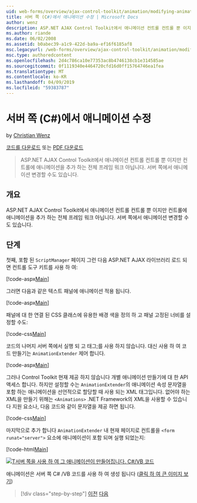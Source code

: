 ```yaml
---
uid: web-forms/overview/ajax-control-toolkit/animation/modifying-animations-from-the-server-side-cs
title: 서버 쪽 (C#)에서 애니메이션 수정 | Microsoft Docs
author: wenz
description: ASP.NET AJAX Control Toolkit에서 애니메이션 컨트롤 컨트롤 뿐 이지만 컨트롤에 애니메이션을 추가 하는 전체 프레임 워크 아닙니다. 애니메이션 있을 수 있습니다...
ms.author: riande
ms.date: 06/02/2008
ms.assetid: b0abec39-a1c9-422d-ba9a-ef16f6185af8
msc.legacyurl: /web-forms/overview/ajax-control-toolkit/animation/modifying-animations-from-the-server-side-cs
msc.type: authoredcontent
ms.openlocfilehash: 2d4c786ca10e77353ac8b4746138cb1e314585ae
ms.sourcegitcommit: 0f1119340e4464720cfd16d0ff15764746ea1fea
ms.translationtype: MT
ms.contentlocale: ko-KR
ms.lasthandoff: 04/09/2019
ms.locfileid: "59383787"
---
```

# <a name="modifying-animations-from-the-server-side-c"></a>서버 쪽 (C#)에서 애니메이션 수정

by [Christian Wenz](https://github.com/wenz)

[코드를 다운로드](http://download.microsoft.com/download/f/9/a/f9a26acd-8df4-4484-8a18-199e4598f411/Animation9.cs.zip) 또는 [PDF 다운로드](http://download.microsoft.com/download/6/7/1/6718d452-ff89-4d3f-a90e-c74ec2d636a3/animation9CS.pdf)

> ASP.NET AJAX Control Toolkit에서 애니메이션 컨트롤 컨트롤 뿐 이지만 컨트롤에 애니메이션을 추가 하는 전체 프레임 워크 아닙니다. 서버 쪽에서 애니메이션 변경할 수도 있습니다.


## <a name="overview"></a>개요

ASP.NET AJAX Control Toolkit에서 애니메이션 컨트롤 컨트롤 뿐 이지만 컨트롤에 애니메이션을 추가 하는 전체 프레임 워크 아닙니다. 서버 쪽에서 애니메이션 변경할 수도 있습니다.

## <a name="steps"></a>단계

첫째, 포함 된 `ScriptManager` 페이지 그런 다음 ASP.NET AJAX 라이브러리 로드 되 면 컨트롤 도구 키트를 사용 하 여:

[!code-aspx[Main](modifying-animations-from-the-server-side-cs/samples/sample1.aspx)]

그러면 다음과 같은 텍스트 패널에 애니메이션 적용 됩니다.

[!code-aspx[Main](modifying-animations-from-the-server-side-cs/samples/sample2.aspx)]

패널에 대 한 연결 된 CSS 클래스에 유용한 배경 색을 정의 하 고 패널 고정된 너비를 설정할 수도:

[!code-css[Main](modifying-animations-from-the-server-side-cs/samples/sample3.css)]

코드의 나머지 서버 쪽에서 실행 되 고 태그;를 사용 하지 않습니다. 대신 사용 하 여 코드 만들기는 `AnimationExtender` 제어 합니다.

[!code-aspx[Main](modifying-animations-from-the-server-side-cs/samples/sample4.aspx)]

그러나 Control Toolkit 현재 제공 하지 않습니다 개별 애니메이션 만들기에 대 한 API 액세스 합니다. 하지만 설정할 수는 `AnimationExtender`의 애니메이션 속성 문자열을 포함 하는 애니메이션을 선언적으로 할당할 때 사용 되는 XML 태그입니다. 없어야 하는 XML을 만들기 위해는 `<Animations>` .NET Framework의 XML을 사용할 수 있습니다 지원 요소나, 다음 코드와 같이 문자열을 제공 하면 됩니다.

[!code-css[Main](modifying-animations-from-the-server-side-cs/samples/sample5.css)]

마지막으로 추가 합니다 `AnimationExtender` 내 현재 페이지로 컨트롤을 `<form runat="server">` 요소에 애니메이션이 포함 되며 실행 되었는지:

[!code-html[Main](modifying-animations-from-the-server-side-cs/samples/sample6.html)]


[![T서버 쪽을 사용 하 여 그 애니메이션이 만들어집니다. C#/VB 코드](modifying-animations-from-the-server-side-cs/_static/image2.png)](modifying-animations-from-the-server-side-cs/_static/image1.png)

애니메이션은 서버 쪽 C# /VB 코드를 사용 하 여 생성 됩니다 ([클릭 하 여 큰 이미지 보기](modifying-animations-from-the-server-side-cs/_static/image3.png))

> [!div class="step-by-step"]
> [이전](triggering-an-animation-in-another-control-cs.md)
> [다음](executing-animations-using-client-side-code-cs.md)
